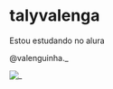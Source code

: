 # talyvalenga

Estou estudando no alura 

@valenguinha._

![_](https://media.tenor.com/7Jitjw1utRQAAAAC/bangchan-stray-kids-bangchan.gif)
